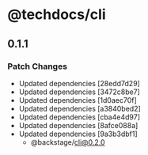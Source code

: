 # @techdocs/cli

## 0.1.1
### Patch Changes

- Updated dependencies [28edd7d29]
- Updated dependencies [3472c8be7]
- Updated dependencies [1d0aec70f]
- Updated dependencies [a3840bed2]
- Updated dependencies [cba4e4d97]
- Updated dependencies [8afce088a]
- Updated dependencies [9a3b3dbf1]
  - @backstage/cli@0.2.0

